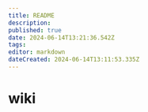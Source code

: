 ```yaml
---
title: README
description: 
published: true
date: 2024-06-14T13:21:36.542Z
tags: 
editor: markdown
dateCreated: 2024-06-14T13:11:53.335Z
---
```


# wiki
